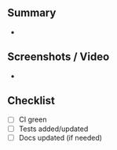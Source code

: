 ## Summary

-

## Screenshots / Video

-

## Checklist

- [ ] CI green
- [ ] Tests added/updated
- [ ] Docs updated (if needed)
